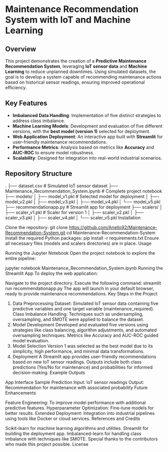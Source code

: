 # Maintenance Recommendation System with IoT and Machine Learning

## Overview

This project demonstrates the creation of a **Predictive Maintenance Recommendation System**, leveraging **IoT sensor data** and **Machine Learning** to reduce unplanned downtimes. Using simulated datasets, the goal is to develop a system capable of recommending maintenance actions based on historical sensor readings, ensuring improved operational efficiency.

## Key Features

- **Imbalanced Data Handling**: Implementation of five distinct strategies to address class imbalance.
- **Machine Learning Models**: Development and evaluation of five different versions, with the **best model (version 1)** selected for deployment.
- **Web Application Deployment**: An interactive app built with **Streamlit** for user-friendly maintenance recommendations.
- **Performance Metrics**: Analysis based on metrics like **Accuracy** and **AUC-ROC** to ensure model robustness.
- **Scalability**: Designed for integration into real-world industrial scenarios.

## Repository Structure
.
├── dataset.csv                      # Simulated IoT sensor dataset
├── Maintenance_Recommendation_System.ipynb # Complete project notebook
├── models/
│   ├── model_v1.pkl                 # Selected model for deployment
│   ├── model_v2.pkl
│   ├── model_v3.pkl
│   ├── model_v4.pkl
│   └── model_v5.pkl
├── recommendationapp.py             # Streamlit app for deployment
├── scalers/
│   ├── scaler_v1.pkl                # Scaler for version 1
│   ├── scaler_v2.pkl
│   ├── scaler_v3.pkl
│   ├── scaler_v4.pkl
│   └── scaler_v5.pkl
Installation

Clone the repository:
git clone https://github.com/Anello92/Maintenance-Recommendation-System.git
cd Maintenance-Recommendation-System
Install the required Python packages:
pip install -r requirements.txt
Ensure all necessary files (models and scalers directories) are in place.
Usage

Running the Jupyter Notebook
Open the project notebook to explore the entire pipeline:

jupyter notebook Maintenance_Recommendation_System.ipynb
Running the Streamlit App
To deploy the web application:

Navigate to the project directory.
Execute the following command:
streamlit run recommendationapp.py
The app will launch in your default browser, ready to provide maintenance recommendations.
Key Steps in the Project

1. Data Preprocessing
Dataset: Simulated IoT sensor data containing five predictive variables and one target variable (maintenance_required).
Class Imbalance Handling: Techniques such as undersampling, oversampling, and SMOTE were applied to balance the dataset.
2. Model Development
Developed and evaluated five versions using strategies like class balancing, algorithm adjustments, and automated oversampling techniques.
Metrics like Accuracy and AUC-ROC guided model evaluation.
3. Model Selection
Version 1 was selected as the best model due to its simplicity, high performance, and minimal data transformations.
4. Deployment
A Streamlit app provides user-friendly recommendations based on new IoT sensor readings.
Outputs include both class predictions (Yes/No for maintenance) and probabilities for informed decision-making.
Example Outputs

App Interface
Sample Prediction
Input: IoT sensor readings
Output: Recommendation for maintenance with associated probability
Future Enhancements

Feature Engineering: To improve model performance with additional predictive features.
Hyperparameter Optimization: Fine-tune models for better results.
Extended Deployment: Integration into industrial pipelines using tools like Docker or cloud services.
References and Credits

Scikit-learn for machine learning algorithms and utilities.
Streamlit for building the deployment app.
Imbalanced-learn for handling class imbalance with techniques like SMOTE.
Special thanks to the contributors who made this project possible.
License
